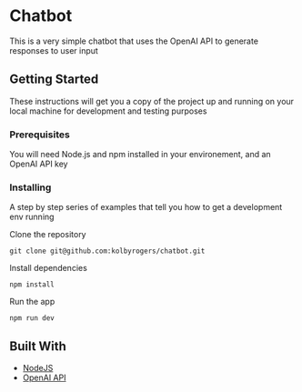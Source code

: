 # Chatbot

This is a very simple chatbot that uses the OpenAI API to generate responses to user input

## Getting Started

These instructions will get you a copy of the project up and running on your local machine for development and testing purposes

### Prerequisites

You will need Node.js and npm installed in your environement, and an OpenAI API key

### Installing

A step by step series of examples that tell you how to get a development env running

Clone the repository

```
git clone git@github.com:kolbyrogers/chatbot.git
```

Install dependencies

```
npm install
```

Run the app

```
npm run dev
```

## Built With

- [NodeJS](https://nodejs.org/)
- [OpenAI API](https://platform.openai.com/overview)
